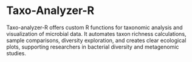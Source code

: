 # Taxo-Analyzer-R
Taxo-analyzer-R offers custom R functions for taxonomic analysis and visualization of microbial data. It automates taxon richness calculations, sample comparisons, diversity exploration, and creates clear ecological plots, supporting researchers in bacterial diversity and metagenomic studies.
